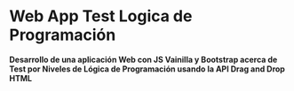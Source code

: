 # Web App Test Logica de Programación

**Desarrollo de una aplicación Web con JS Vainilla y Bootstrap acerca de Test por Niveles de Lógica de Programación usando la API Drag and Drop HTML**
